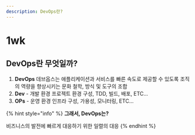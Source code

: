 ```yaml
---
description: DevOps란?
---
```


# 1wk

## DevOps란 무엇일까?

1. **DevOps** 데브옵스는 애플리케이션과 서비스를 빠른 속도로 제공할 수 있도록 조직의 역량을 향상시키는 문화 철학, 방식 및 도구의 조합
2. **Dev** - 개발 환경 프로젝트 환경 구성, TDD, 빌드, 배포, ETC...
3. **OPs** - 운영 환경 인프라 구성, 가용성, 모니터링, ETC...

{% hint style="info" %}
**그래서, DevOps는?**

비즈니스의 발전에 빠르게 대응하기 위한 일렬의 대응
{% endhint %}





